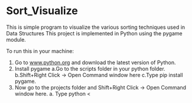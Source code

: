 # Sort_Visualize

This is simple program to visualize the various sorting techniques used in Data Structures
This project is implemented in Python using the pygame module.

To run this in your machine:
1. Go to www.python.org and download the latest version of Python.
2. Install pygame
    a.Go to the scripts folder in your python folder.
    b.Shift+Right Click -> Open Command window here
    c.Type pip install pygame.
3. Now go to the projects folder and Shift+Right Click -> Open Command window here.
    a. Type python <<Script name>>

#------------------------------------------- **Functionality of the Game**------------------------------------------

1. After running an array with random element is generated.
2. Set the size of the array you want by using the buttons.
3. Set the speed of the sort that you want using the buttons.
4. Press Sort

-------------------------------------------------Enjoy the visualization---------------------------------------------